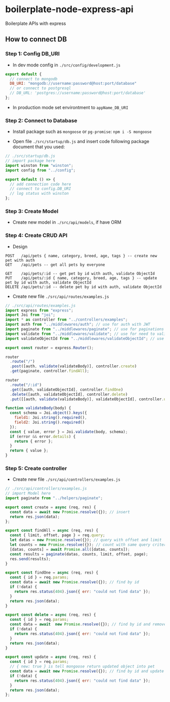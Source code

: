 # boilerplate-node-express-api

Boilerplate APIs with express

## How to connect DB

### Step 1: Config DB_URI

- In dev mode config in `./src/config/development.js`

```javascript
export default {
  // connect to mongodb
  DB_URI: "mongodb://username:password@host:port/database"
  // or connect to postgresql
  // DB_URL: 'postgres://username:password@host:port/database'
};
```

- In production mode set environtment to `appName_DB_URI`

### Step 2: Connect to Database

- Install package such as `mongoose` or `pg-promise`: `npm i -S mongoose`

- Open file `./src/startup/db.js` and insert code following package document that you used:

```javascript
// ./src/startup/db.js
// import package here
import winston from "winston";
import config from "../config";

export default () => {
  // add connection code here
  // connect to config.DB_URI
  // log status with winston
};
```

### Step 3: Create Model

- Create new model in `./src/api/models`, if have ORM

### Step 4: Create CRUD API

- Design

```
POST   /api/pets { name, category, breed, age, tags } -- create new pet with auth
GET    /api/pets -- get all pets by everyone

GET    /api/pets/:id -- get pet by id with auth, validate ObjectId
PUT    /api/pets/:id { name, category, breed, age, tags } -- update pet by id with auth, validate ObjectId
DELETE /api/pets/:id -- delete pet by id with auth, validate ObjectId
```

- Create new file `./src/api/routes/examples.js`

```javascript
// ./src/api/routes/examples.js
import express from "express";
import Joi from "joi";
import * as controller from "../controllers/examples";
import auth from "../middlewares/auth"; // use for auth with JWT
import paginate from "../middlewares/paginate"; // use for paginations
import validate from "../middlewares/validate"; // use for need to validate body
import validateObjectId from "../middlewares/validateObjectId"; // use for validate id format

export const router = express.Router();

router
  .route("/")
  .post([auth, validate(validateBody)], controller.create)
  .get(paginate, controller.findAll);

router
  .route("/:id")
  .get([auth, validateObjectId], controller.findOne)
  .delete([auth, validateObjectId], controller.delete)
  .put([[auth, validate(validateBody)], validateObjectId], controller.update);

function validateBody(body) {
  const schema = Joi.object().keys({
    field1: Joi.string().required(),
    field2: Joi.string().required()
  });
  const { value, error } = Joi.validate(body, schema);
  if (error && error.details) {
    return { error };
  }
  return { value };
}
```

### Step 5: Create controller

- Create new file `./src/api/controllers/examples.js`

```javascript
// ./src/api/controllers/examples.js
// import Model here
import paginate from "../helpers/paginate";

export const create = async (req, res) {
  const data = await new Promise.resolve({}); // insert
  return res.json(data);
};

export const findAll = async (req, res) {
  const { limit, offset, page } = req.query;
  let datas = new Promise.resolve({}); // query with offset and limit
  let counts = new Promise.resolve({}); // count with same query criteria
  [datas, counts] = await Promise.all([datas, counts]);
  const results = paginate(datas, counts, limit, offset, page);
  res.send(results);
}

export const findOne = async (req, res) {
  const { id } = req.params;
  const data = await new Promise.resolve({}); // find by id
  if (!data) {
    return res.status(404).json({ err: "could not find data" });
  }
  return res.json(data);
}

export const delete = async (req, res) {
  const { id } = req.params;
  const data = await  new Promise.resolve({}); // find by id and remove
  if (!data) {
    return res.status(404).json({ err: "could not find data" });
  }
  return res.json(data);
}

export const update = async (req, res) {
  const { id } = req.params;
  // { new: true } is tell mongoose return updated object into pet
  const data = await new Promise.resolve({}); // find by id and update and return update object
  if (!data) {
    return res.status(404).json({ err: "could not find data" });
  }
  return res.json(data);
};
```
